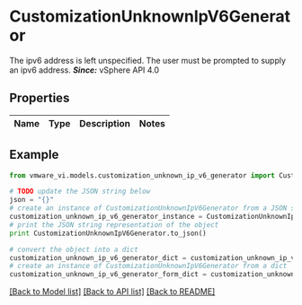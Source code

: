 # CustomizationUnknownIpV6Generator

The ipv6 address is left unspecified.  The user must be prompted to supply an ipv6 address.  ***Since:*** vSphere API 4.0 

## Properties
Name | Type | Description | Notes
------------ | ------------- | ------------- | -------------

## Example

```python
from vmware_vi.models.customization_unknown_ip_v6_generator import CustomizationUnknownIpV6Generator

# TODO update the JSON string below
json = "{}"
# create an instance of CustomizationUnknownIpV6Generator from a JSON string
customization_unknown_ip_v6_generator_instance = CustomizationUnknownIpV6Generator.from_json(json)
# print the JSON string representation of the object
print CustomizationUnknownIpV6Generator.to_json()

# convert the object into a dict
customization_unknown_ip_v6_generator_dict = customization_unknown_ip_v6_generator_instance.to_dict()
# create an instance of CustomizationUnknownIpV6Generator from a dict
customization_unknown_ip_v6_generator_form_dict = customization_unknown_ip_v6_generator.from_dict(customization_unknown_ip_v6_generator_dict)
```
[[Back to Model list]](../README.md#documentation-for-models) [[Back to API list]](../README.md#documentation-for-api-endpoints) [[Back to README]](../README.md)


